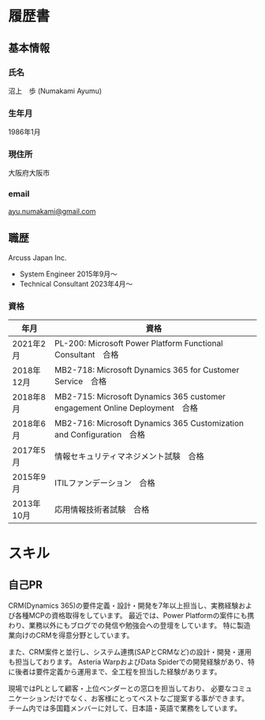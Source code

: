 # 履歴書
## 基本情報
### 氏名
沼上　歩 (Numakami Ayumu)
### 生年月
1986年1月
### 現住所
大阪府大阪市
### email
ayu.numakami@gmail.com

## 職歴
Arcuss Japan Inc.
- System Engineer 2015年9月～
- Technical Consultant 2023年4月～

### 資格

|年月|資格|
|---|---|
2021年2月|PL-200: Microsoft Power Platform Functional Consultant　合格|
2018年12月|MB2-718: Microsoft Dynamics 365 for Customer Service　合格|
2018年8月|MB2-715: Microsoft Dynamics 365 customer engagement Online Deployment　合格|
2018年6月|MB2-716: Microsoft Dynamics 365 Customization and Configuration　合格|
2017年5月|情報セキュリティマネジメント試験　合格|
2015年9月|ITILファンデーション　合格|
2013年10月|応用情報技術者試験　合格|																														


# スキル
## 自己PR

CRM(Dynamics 365)の要件定義・設計・開発を7年以上担当し、実務経験および各種MCPの資格取得をしています。
最近では、Power Platformの案件にも携わり、業務以外にもブログでの発信や勉強会への登壇をしています。
特に製造業向けのCRMを得意分野としています。

また、CRM案件と並行し、システム連携(SAPとCRMなど)の設計・開発・運用も担当しております。
Asteria WarpおよびData Spiderでの開発経験があり、特に後者は要件定義から運用まで、全工程を担当した経験があります。

現場ではPLとして顧客・上位ベンダーとの窓口を担当しており、
必要なコミュニケーションだけでなく、お客様にとってベストなご提案する事ができます。
チーム内では多国籍メンバーに対して、日本語・英語で業務をしています。
